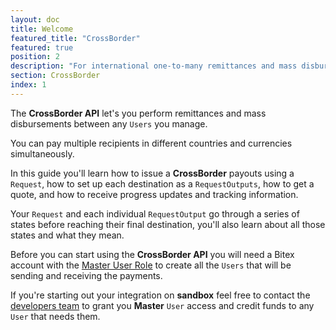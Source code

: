 ```yaml
---
layout: doc
title: Welcome
featured_title: "CrossBorder"
featured: true
position: 2
description: "For international one-to-many remittances and mass disbursements."
section: CrossBorder
index: 1
---
```


The **CrossBorder API** let's you perform remittances and mass disbursements
between any `Users` you manage.

You can pay multiple recipients in different countries and currencies
simultaneously.

In this guide you'll learn how to issue a **CrossBorder** payouts using
a `Request`, how to set up each destination as a `RequestOutputs`,
how to get a quote, and how to receive progress updates and tracking information.

Your `Request` and each individual `RequestOutput` go through a series of states
before reaching their final destination, you'll also learn about all those states and what they mean.

Before you can start using the **CrossBorder API** you
will need a Bitex account with the [Master User Role](/docs/authentication/welcome) to
create all the `Users` that will be sending and receiving the payments.

If you're starting out your integration on **sandbox** feel free to contact
the [developers team](mailto:developers@bitex.la) to
grant you **Master** `User` access and credit funds to any `User` that needs them.

